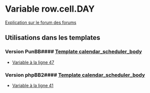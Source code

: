 # Variable row.cell.DAY
[Explication sur le forum des forums](http://forum.forumactif.com/t294113-listing-des-variables#row.cell.DAY)
## Utilisations dans les templates
### Version PunBB#### [Template calendar_scheduler_body](punbb/calendar_scheduler_body.md)
* [Variable à la ligne 47](../punbb/calendar_scheduler_body.tpl#L47)
### Version phpBB2#### [Template calendar_scheduler_body](subsilver/calendar_scheduler_body.md)
* [Variable à la ligne 41](../subsilver/calendar_scheduler_body.tpl#L41)